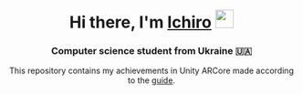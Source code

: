 <h1 align="center">Hi there, I'm <a href="https://github.com/heartmxtion" target="_blank">Ichiro</a> 
<img src="https://github.com/blackcater/blackcater/raw/main/images/Hi.gif" height="32"/></h1>
<h3 align="center">Computer science student from Ukraine 🇺🇦</h3>
<p align="center">This repository contains my achievements in Unity ARCore made according to the <a href="https://www.youtube.com/watch?v=fWvw8C0xupM&list=PLZSF_rkB0mHwDbxE5JVRWVN838bY5mHNB">guide</a>.</p>
